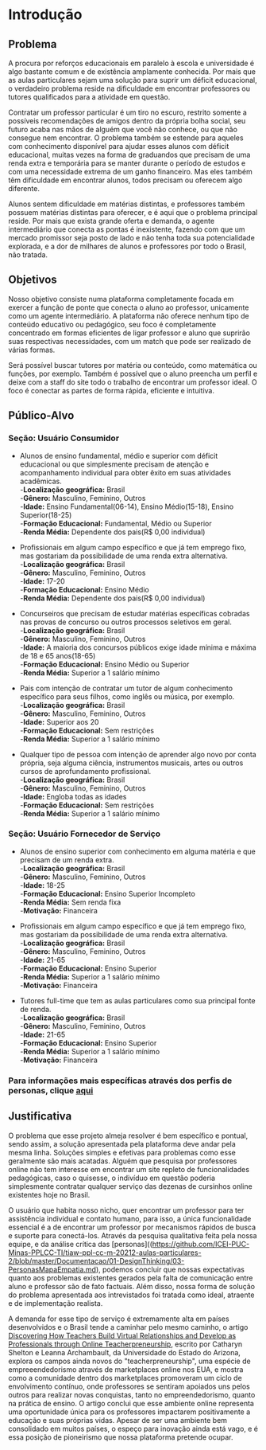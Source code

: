 # Introdução

## Problema
A procura por reforços educacionais em paralelo à escola e universidade é algo bastante comum e de existência amplamente conhecida. Por mais que as aulas particulares sejam uma solução para suprir um déficit educacional, o verdadeiro problema reside na dificuldade em encontrar professores ou tutores qualificados para a atividade em questão. 

Contratar um professor particular é um tiro no escuro, restrito somente a possíveis recomendações de amigos dentro da própria bolha social, seu futuro acaba nas mãos de alguém que você não conhece, ou que não consegue nem encontrar. O problema também se estende para aqueles com conhecimento disponível para ajudar esses alunos com déficit educacional, muitas vezes  na forma de graduandos que precisam de uma renda extra e temporária para se manter durante o período de estudos e com uma necessidade extrema de um ganho financeiro. Mas eles também têm dificuldade em encontrar alunos, todos precisam ou oferecem algo diferente. 

Alunos sentem dificuldade em matérias distintas, e professores também possuem matérias distintas para oferecer, e é aqui que o problema principal reside. Por mais que exista grande oferta e demanda, o agente intermediário que conecta as pontas é inexistente, fazendo com que um mercado promissor seja posto de lado e não tenha toda sua potencialidade explorada, e a dor de milhares de alunos e professores por todo o Brasil, não tratada.


## Objetivos 

Nosso objetivo consiste numa plataforma completamente focada em exercer a função de ponte que conecta o aluno ao professor, unicamente como um agente intermediário.
A plataforma não oferece nenhum tipo de conteúdo educativo ou pedagógico, seu foco é completamente concentrado em formas eficientes de ligar professor e aluno que suprirão suas respectivas necessidades, com um match que pode ser realizado de várias formas.

Será possível buscar tutores por matéria ou conteúdo, como matemática ou funções, por exemplo. Também é possível que o aluno preencha um perfil e deixe com a staff do site todo o trabalho de encontrar um professor ideal. O foco é conectar as partes de forma rápida, eficiente e intuitiva.


## Público-Alvo
### **Seção: Usuário Consumidor**
 * Alunos de ensino fundamental, médio e superior com déficit educacional ou que simplesmente  precisam de atenção e acompanhamento individual para obter êxito em suas atividades acadêmicas.\
  -**Localização geográfica:** Brasil\
  -**Gênero:** Masculino, Feminino, Outros\
  -**Idade:** Ensino Fundamental(06-14), Ensino Médio(15-18), Ensino Superior(18-25)\
  -**Formação Educacional:** Fundamental, Médio ou Superior\
  -**Renda Média:** Dependente dos pais(R$ 0,00 individual)
  
 * Profissionais em algum campo específico e que já tem emprego fixo, mas gostariam da possibilidade de uma renda extra alternativa.\
  -**Localização geográfica:** Brasil\
  -**Gênero:** Masculino, Feminino, Outros\
  -**Idade:** 17-20\
  -**Formação Educacional:** Ensino Médio \
  -**Renda Média:** Dependente dos pais(R$ 0,00 individual)
  
 * Concurseiros que precisam de estudar matérias específicas cobradas nas provas de concurso ou outros processos seletivos em geral.\
  -**Localização geográfica:** Brasil\
  -**Gênero:** Masculino, Feminino, Outros\
  -**Idade:**  A maioria dos concursos públicos exige idade mínima e máxima de 18 e 65 anos(18-65)\
  -**Formação Educacional:** Ensino Médio ou Superior\
  -**Renda Média:**  Superior a 1 salário mínimo
  
 * Pais com intenção de contratar um tutor de algum conhecimento específico para seus filhos, como inglês ou música, por exemplo.\
  -**Localização geográfica:** Brasil\
  -**Gênero:** Masculino, Feminino, Outros\
  -**Idade:** Superior aos 20\
  -**Formação Educacional:** Sem restrições\
  -**Renda Média:**  Superior a 1 salário mínimo
  
 * Qualquer tipo de pessoa com intenção de aprender algo novo por conta própria, seja alguma ciência, instrumentos musicais, artes ou outros cursos de aprofundamento profissional.\
  -**Localização geográfica:** Brasil\
  -**Gênero:** Masculino, Feminino, Outros\
  -**Idade:** Engloba todas as idades\
  -**Formação Educacional:** Sem restrições\
  -**Renda Média:** Superior a 1 salário mínimo
  
### **Seção: Usuário Fornecedor de Serviço**
 * Alunos de ensino superior com conhecimento em alguma matéria e que precisam de um renda extra.\
  -**Localização geográfica:** Brasil\
  -**Gênero:** Masculino, Feminino, Outros\
  -**Idade:** 18-25\
  -**Formação Educacional:** Ensino Superior Incompleto\
  -**Renda Média:** Sem renda fixa\
  -**Motivação:** Financeira
  
 * Profissionais em algum campo específico e que já tem emprego fixo, mas gostariam da possibilidade de uma renda extra alternativa.\
  -**Localização geográfica:** Brasil\
  -**Gênero:** Masculino, Feminino, Outros\
  -**Idade:** 21-65\
  -**Formação Educacional:** Ensino Superior\
  -**Renda Média:** Superior a 1 salário mínimo\
  -**Motivação:** Financeira
  
 * Tutores full-time que tem as aulas particulares como sua principal fonte de renda.\
  -**Localização geográfica:** Brasil\
  -**Gênero:** Masculino, Feminino, Outros\
  -**Idade:** 21-65\
  -**Formação Educacional:** Ensino Superior\
  -**Renda Média:** Superior a 1 salário mínimo\
  -**Motivação:** Financeira

### Para informações mais específicas através dos perfis de personas, clique [aqui](https://github.com/ICEI-PUC-Minas-PPLCC-TI/tiaw-ppl-cc-m-20212-aulas-particulares-2/blob/master/Documentacao/01-DesignThinking/03-PersonasMapaEmpatia.md)

## Justificativa

O problema que esse projeto almeja resolver é bem específico e pontual, sendo assim, a solução apresentada pela plataforma deve andar pela mesma linha. Soluções simples e efetivas para problemas como esse geralmente são mais acatadas. Alguém que pesquisa por professores online não tem interesse em encontrar um site repleto de funcionalidades pedagógicas, caso o quisesse, o indivíduo em questão poderia simplesmente contratar qualquer serviço das dezenas de cursinhos online existentes hoje no Brasil.

O usuário que habita nosso nicho, quer encontrar um professor para ter assistência individual e contato humano, para isso, a única funcionalidade essencial é a de encontrar um professor por mecanismos rápidos de busca e suporte para conectá-los. Através da pesquisa qualitativa feita pela nossa equipe, e da análise crítica das [personas]((https://github.com/ICEI-PUC-Minas-PPLCC-TI/tiaw-ppl-cc-m-20212-aulas-particulares-2/blob/master/Documentacao/01-DesignThinking/03-PersonasMapaEmpatia.md), podemos concluir que nossas expectativas quanto aos problemas existentes gerados pela falta de comunicação entre aluno e professor são de fato factuais. Além disso, nossa forma de solução do problema apresentada aos intrevistados foi tratada como ideal, atraente e de implementação realista.

A demanda for esse tipo de serviço é extremamente alta em países desenvolvidos e o Brasil tende a caminhar pelo mesmo caminho, o artigo [Discovering How Teachers Build Virtual Relationships and Develop as Professionals through Online Teacherpreneurship](https://www.learntechlib.org/p/178250/), escrito por Catharyn Shelton e Leanna Archambault, da Universidade do Estado do Arizona, explora os campos ainda novos do "teacherpreneurship", uma espécie de empreeendedorismo através de marketplaces online nos EUA, e mostra como a comunidade dentro dos marketplaces promoveram um ciclo de envolvimento contínuo, onde professores se sentiram  apoiados uns pelos outros para realizar novas conquistas, tanto no empreendedorismo, quanto na prática de ensino. O artigo conclui que esse ambiente online representa uma oportunidade única para os professores impactarem positivamente a educação e suas próprias vidas. Apesar de ser uma ambiente bem consolidado em muitos países, o espeço para inovação ainda está vago, e é essa posição de pioneirismo que nossa plataforma pretende ocupar.

